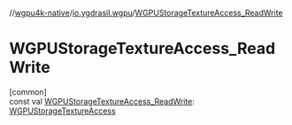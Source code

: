 //[wgpu4k-native](../../index.md)/[io.ygdrasil.wgpu](index.md)/[WGPUStorageTextureAccess_ReadWrite](-w-g-p-u-storage-texture-access_-read-write.md)

# WGPUStorageTextureAccess_ReadWrite

[common]\
const val [WGPUStorageTextureAccess_ReadWrite](-w-g-p-u-storage-texture-access_-read-write.md): [WGPUStorageTextureAccess](-w-g-p-u-storage-texture-access/index.md)